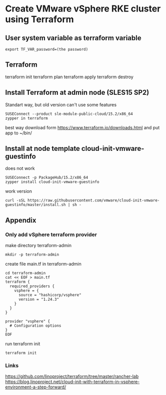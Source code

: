 # Create VMware vSphere RKE cluster using Terraform
## User system variable as terraform variable
```
export TF_VAR_password=(the password)
```
## Terraform
terraform init
terraform plan
terraform apply
terraform destroy

## Install Terraform at admin node (SLES15 SP2)
Standart way, but old version can't use some features
```
SUSEConnect --product sle-module-public-cloud/15.2/x86_64
zypper in terraform
```
best way download form
https://www.terraform.io/downloads.html
and put app to ~/bin/

## Install at node template cloud-init-vmware-guestinfo

does not work
```
SUSEConnect -p PackageHub/15.2/x86_64
zypper install cloud-init-vmware-guestinfo
```
work version
```
curl -sSL https://raw.githubusercontent.com/vmware/cloud-init-vmware-guestinfo/master/install.sh | sh -
```















## Appendix
### Only add vSphere terraform provider
make directory terraform-admin

```
mkdir -p terraform-admin
```

create file main.tf in terraform-admin

```
cd terraform-admin
cat << EOF > main.tf
terraform {
  required_providers {
    vsphere = {
      source = "hashicorp/vsphere"
      version = "1.24.3"
    }
  }
}

provider "vsphere" {
  # Configuration options
}
EOF
```
run terraform init
```
terraform init
```

### Links
https://github.com/linoproject/terraform/tree/master/rancher-lab
https://blog.linoproject.net/cloud-init-with-terraform-in-vsphere-environment-a-step-forward/

